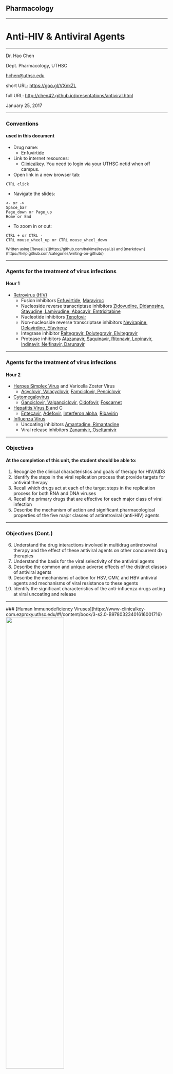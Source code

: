 ## Pharmacology 
----
# Anti-HIV & Antiviral Agents
----

Dr. Hao Chen 

Dept. Pharmacology, UTHSC

hchen@uthsc.edu

short URL: https://goo.gl/VXnkZL

full URL: http://chen42.github.io/presentations/antiviral.html

January 25, 2017

---

### Conventions 
#### used in this document 


* Drug name: 
	* <span id="drug">Enfuvirtide</span>
* Link to internet resources: 
	* [Clinicalkey](https://www-clinicalkey-com.ezproxy.uthsc.edu/#!/). You need to login via your UTHSC netid when off campus. 
* Open link in a new browser tab:
```
CTRL click
```
* Navigate the slides:
```
<- or -> 
Space_bar 
Page_down or Page_up 
Home or End
```
* To zoom in or out:
``` 
CTRL + or CTRL -
CTRL mouse_wheel_up or CTRL mouse_wheel_down 
```

<small>
Written using [Reveal.js](https://github.com/hakimel/reveal.js) and [markdown](https://help.github.com/categories/writing-on-github/)
</small>


---
### Agents for the treatment of virus infections 
#### Hour 1 
* <a href="#/hiv">Retrovirus (HIV)</a>
	* Fusion inhibitors <span id="drug">[Enfuvirtide](#/Enfuvirtide), [Maraviroc](#/Maraviroc)</span>
	* Nucleoside reverse transcriptase inhibitors <span id="drug">[Zidovudine, Didanosine, Stavudine, Lamivudine, Abacavir, Emtricitabine](#/nrti)</span>
	* Nucleotide inhibitors <span id="drug">[Tenofovir](#/Tenofovir)</span>
	* Non-nucleoside reverse transcriptase inhibitors <span id="drug">[Nevirapine, Delavirdine, Efavirenz](#/nnrti)</span>
	* Integrase inhibitor <span id="drug">[Raltegravir, Dolutegravir, Elvitegravir](#/Integrase) </span>
	* Protease inhibitors <span id="drug">[Atazanavir, Saquinavir, Ritonavir, Lopinavir, Indinavir, Nelfinavir, Darunavir](#/pi) </span> 


---
### Agents for the treatment of virus infections 
#### Hour 2 
* <a href="#/hsv">Herpes Simplex Virus</a> and Varicella Zoster Virus
	* <span id="drug">[Acyclovir, Valacyclovir](#/Acyclovir), [Famciclovir, Penciclovir](#/Penciclovir)</span>
* <a href="#/cmv">Cytomegalovirus</a>
	* <span id="drug">[Ganciclovir, Valganciclovir](#/Ganciclovir), [Cidofovir](#/Cidofovir), [Foscarnet](#/Foscarnet)</span>
* <a href="#/hbv">Hepatitis Virus B </a>and C
	* <span id="drug"> [Entecavir](#/Entecavir), [Adefovir](#/Adefovir), [Interferon alpha](#/Interferon), [Ribavirin](#/Ribavirin)</span>
* <a href="#/flu">Influenza Virus </a>
	* Uncoating inhibitors <span id="drug"> [Amantadine, Rimantadine](#/fluuncoating)</span>
	* Viral release inhibitors <span id="drug"> [Zanamivir, Oseltamivir](#/flurelease)</span>


---
### Objectives

#### At the completion of this unit, the student should be able to:
1. Recognize the clinical characteristics and goals of therapy for HIV/AIDS
2. Identify the steps in the viral replication process that provide targets for antiviral therapy
3. Recall which drugs act at each of the target steps in the replication process for both RNA and DNA viruses
4. Recall the primary drugs that are effective for each major class of viral infection
5. Describe the mechanism of action and significant pharmacological properties of the five major classes of antiretroviral (anti-HIV) agents


---
### Objectives (Cont.)

6. Understand the drug interactions involved in multidrug antiretroviral therapy and the effect of these antiviral agents on other concurrent drug therapies
7. Understand the basis for the viral selectivity of the antiviral agents
8. Describe the common and unique adverse effects of the distinct classes of antiviral agents
9. Describe the mechanisms of action for HSV, CMV, and HBV antiviral agents and mechanisms of viral resistance to these agents 
10. Identify the significant characteristics of the anti-influenza drugs acting at viral uncoating and release


---
<section id="hiv">
### [Human Immunodeficiency Viruses](https://www-clinicalkey-com.ezproxy.uthsc.edu/#!/content/book/3-s2.0-B9780323401616001716)
<img src="./images/antiviral/shutterstock_hiv.png" width=60%>

<div id="greyText">
single, positive strand RNA 
<br>
HIV-1 widely distributed, more pathogenic | HIV-2 restricted to Central and West africa
</div>
---

### [AIDS background](https://www-clinicalkey-com.ezproxy.uthsc.edu/#!/content/book/3-s2.0-B978044306752550003X)
<div id="left50">
1. **Primary infection.** About 90% of patients develop a flu-like illness, which coincides with [seroconversion](https://aidsinfo.nih.gov/education-materials/glossary/648/seroconversion), between 2 and 4 weeks post exposure. Symptoms include, fever, night sweats, sore throat, [lymphadenopathy](https://www-clinicalkey-com.ezproxy.uthsc.edu/#!/content/book/3-s2.0-B978070205035000014X?scrollTo=%23hl0001730), diarrhea. The illness is self-limiting.
<br>
2. **Asymptomatic phase.** Of variable duration, from 2 to 10 years. Patients are clinically well, but infectious.
<br>
3. **Acquired Immunodeficiency Syndrome (AIDS).** Features:
<ul><li>
	* Constitutional disease: 
	<ul><li>
	
		* fever, diarrhea, weight loss, skin rashes.
		</ul><li>
	* Immunodeficiency: 
	<ul><li>
		* increased susceptibility to [opportunistic infections](https://www-clinicalkey-com.ezproxy.uthsc.edu/#!/content/book/3-s2.0-B978141603618010044X?scrollTo=%23hl0002499)	
		</ul><li>
	* Neurological disease:
	<ul><li>
		* [dementia](https://www.ncbi.nlm.nih.gov/pubmed/24938216), [myelopathy](https://www-clinicalkey-com.ezproxy.uthsc.edu/#!/content/book/3-s2.0-B9780323287821004329?scrollTo=%23hl0000547), [peripheral neuropathy](https://www-clinicalkey-com.ezproxy.uthsc.edu/#!/content/book/3-s2.0-B9780323032759100121?scrollTo=%23hl0000789)	
		</ul><li>
	* Rare malignancies:
	<ul><li>
		* [Kaposi sarcoma](https://www.clinicalkey.com/#!/content/book/3-s2.0-B9780323401616001431?scrollTo=%23hl0000286), 
		[oral hairy leukoplakia](https://www.clinicalkey.com/#!/content/book/3-s2.0-B9781455750177003779?scrollTo=%23hl0000151), 
		or [lymphoma](https://www.clinicalkey.com/#!/content/book/3-s2.0-B9781455746965000117?scrollTo=%23hl0001298)	
		</ul></ul>
</div>

<div id="right50">
<img src="./images/antiviral/hiv_untreated.png" width=90%>
</div>

---
### Current [guideline](https://aidsinfo.nih.gov/guidelines/html/1/adult-and-adolescent-treatment-guidelines/0/)

for

#### The Initiation of Antiretroviral Therapy 

Last updated January 28, 2016

* Antiretroviral therapy (ART) is recommended for all HIV-infected individuals, regardless of CD4 T lymphocyte cell count, to reduce the morbidity and mortality associated with HIV infection (AI) and to
 prevent HIV transmission (AI).
* On a case-by-case basis, ART may be deferred because of clinical and/or psychosocial factors, but therapy should be initiated as soon as possible.

<small>Rating of Recommendations: A = Strong; B = Moderate; C = Optional </small>
<small>Rating of Evidence: I = Data from randomized controlled trials;</small>


[HAART - cART - ART](https://www.verywell.com/cart-hiv-combination-antiretroviral-therapy-48921)

---
### HIV Life Cycle 

<iframe width="600" height="400" src="https://www.youtube.com/embed/eS1GODinO8w" frameborder="0" allowfullscreen></iframe>


---
### [HIV Lifecycle](https://en.wikipedia.org/wiki/Discovery_and_development_of_HIV-protease_inhibitors#Life_cycle_of_HIV)
![](./images/antiviral/hiv_replication_narrow.png)
1. *Initiation*: attachment, penetration, uncoating
2. *Replication*: genome synthesis, RNA production, protein synthesis
3. *Release*: assembly, maturation, exit from cell
---

<section id="Enfuvirtide">
### Fusion inhibitors
[Enfuvirtide (Fuzeon, T20)](https://www-clinicalkey-com.ezproxy.uthsc.edu/#!/content/drug_monograph/6-s2.0-2752)

<div id="left50"> 
**[Structure](https://www.drugbank.ca/drugs/DB00109)**
<Br>
	Enfuvir<font color="darkred">tide</font> is a 36 amino acid synthetic pep<font color="darkred">tide</font>. 
<p>

**Mechanism of action** <br>
	Binds to [gp41](https://en.wikipedia.org/wiki/Gp41#Function) of the viral envelope; prevents conformational change and impedes the fusion of the viral and host cell membranes. 
</div>

<div id="right50">

![](./images/antiviral/coreceptor.jpg)

</div>	

<div id="full"> 

** Recommendations for use** <br>

Not part of 1st line ART (due to the self-injection method, injection site reaction, and high cost). Reserved as salvage therapy for treatment resistant patients. Prophylasis after occupational HIV exposure. 

</div>

---
### Enfuvirtide 
* [ADME](https://en.wikipedia.org/wiki/ADME)
	* Administered subcutaneously (synthetic peptide)
	* Bound to plasma protein
	* Metabolized by proteolytic hydrolysis
	* T&frac12; = 4 h 
* <a href="#/adverse">Adverse effect</a>
	* Injection-site pain or infection 
	* Pancreatitis
	* Hypersensitivity reaction (rash, fever, peripheral edema, acute respiratory distress, etc.) 
	* Initial report of increased bacterial pneumonia (but no longer significant after adjusting for monitoring duration)
* Resistance 
	* gp41 mutations may develop when drug is given at suboptimal doses as monotherapy; No cross-resistance with other HIV Agents
	* Ineffective for HIV-2


---

<section id="Maraviroc">
### Fusion inhibitors

[Maraviroc (<font color="orange">Sel</font>z<font color="darkred">entry</font>) ](https://www-clinicalkey-com.ezproxy.uthsc.edu/#!/content/drug_monograph/6-s2.0-3567)


<div id="right50">

![](./images/antiviral/coreceptor.jpg)

</div>	

<div id="left50">
**Mechanism of action** <br>

[Chemokine](https://www.ncbi.nlm.nih.gov/pubmed/7548618) receptor 5 antagonist<br>
Binds to CCR5 co-receptor<br>
Prevents virus from entering the host cell <br>
<p> 
**ADME** <br>
	Oral<br>
	Substrate for both [CYP3A4](https://en.wikipedia.org/wiki/CYP3A4#Function) and [P-glycoprotein](https://en.wikipedia.org/wiki/P-glycoprotein) <br>
	T&frac12;=14~18 h<br>
	Both urine and feces
</div>

---

### Maraviroc (Selzentry)
 
* Indication
	* Treatment of CCR5-tropic HIV-1 (not CXCR4)
	* Coreceptor (i.e. CCR5 vs CXCR4) tropism assay must be performed 
	* In combination for patients failing other antiretroviral drugs
* Adverse effects
	* Rash
	* Elevated hepatic enzyme, hepatitis 
	* Systemic allergic reaction, cough, fever 
	* Myocardial infarction or ischemia (1.3%) 
* Drug interactions
	* CYP3A inhibitors or inducers
		* Reduce dosage when <span id="drug"> ritonavir </span> or <span id="drug"> cobicistat </span> is coadministered 
		* Increase dosage with <span id="drug"> efavirenz </span> 

---
<section id="nrti">
### [Nucleoside Reverse Transcriptase Inhibitors (NRTIs)](https://www-clinicalkey-com.ezproxy.uthsc.edu/#!/content/book/3-s2.0-B9781455702824000435?scrollTo=%23hl0000874)

* NRTIs
	* <span id="drug">Zidovudine</span> (Retrovir, azidothymidine [ZVD], Apo-Zidovudine, Novo-AZT)
	* <span id="drug">Stavudine</span> (Zerit, D4T)
	* <span id="drug">Didanosine</span> (Videx, dideoxyinosine, ddI)
	* <span id="drug">Abacavir</span> (Ziagen, ABC)
	* <span id="drug">Lamivudine</span> (Epivir, 3TC)
	* <span id="drug">Emtricitabine</span> (Emtriva, FTC)

---
### mechanism of action - NRTIs 
<iframe width="560" height="315" src="https://www.youtube.com/embed/cC9kyoAo1ac?start=30&list=PLMO1589WRspykVPiy6SgKi3OPKbe9b0El" frameborder="0" allowfullscreen></iframe>

---
### Mechanisms of Action - NRTIs 
* Analogs of naturally occurring nucleosides
* Converted to their active triphosphate metabolites (i.e. a nucleotide) by host cell kinases
* Competitive inhibitor of viral reverse transcriptase
* Cause DNA chain termination 
* Also inhibit host cell DNA polymerase


---
### NRTIs

* [Zidovudine](https://www-clinicalkey-com.ezproxy.uthsc.edu/#!/content/drug_monograph/6-s2.0-653) (ZDV, AZT), [Stavudine](https://www-clinicalkey-com.ezproxy.uthsc.edu/#!/content/drug_monograph/6-s2.0-573) (d4t) 
	* Analogs of pyrimidine nucleoside (T) 
	* Phosphorylated to active triphosphate forms
	* Competes with deoxythymidine triphosphate for incorporation into DNA
* [Didanosine](https://www-clinicalkey-com.ezproxy.uthsc.edu/#!/content/drug_monograph/6-s2.0-186) (ddI)
	* Analog of purine nucleosides (A, G)
	* Active 2',3'-dideoxyadenosine 5'-triphosphate (ddATP) competes with cellular deoxyadenosine triphosphate for incorporation into viral DNA
* [Lamivudine ](https://www-clinicalkey-com.ezproxy.uthsc.edu/#!/content/drug_monograph/6-s2.0-339) (3TC), [Emtricitabine](https://www-clinicalkey-com.ezproxy.uthsc.edu/#!/content/drug_monograph/6-s2.0-2465)  (FTC)
	* Analogs of pyrimidine nucleoside (C)
* [Abacavir](https://www-clinicalkey-com.ezproxy.uthsc.edu/#!/content/drug_monograph/6-s2.0-2332) (ABC)
	* Analog of purine nucleosides (G) 


---
### Nucleoside Reverse Transcriptase Inhibitors (NRTIs)
* Indications
	* First line treatment of HIV infection as components of ART 
	* Prevent acute infection of susceptible cells
	* Little effect on cells already infected by HIV
	* <span id="drug"> Zidovudine </span> 
		* Only NRTI shown to reduce perinatal HIV transmission
* Resistance
	* Drugs select for different mutations of the reverse transcriptase gene at the level of specific codons 


---
### Pharmacological Properties of NRTIs
* Good oral absorption
* Crosses blood-brain barrier
* Metabolism plays limited role in clearance 
* Excreted unchanged in urine, except:
	* <span id="drug"> Zidovudine </span> is metabolized to glucoronide
	* <span id="drug"> Abacavir </span> metabolized by alcohol dehydrogenase
* <span id="drug"> Didanosine </span> is acid labile
	* Take 1/2 h before or 2 h after meals
	* Choose extended release formulation 
	* Others taken without regard to meals
	

---
<section id="nrtipk">
### Pharmacokinetics of NRTIs

| Parameter | Zidovudine | Lamivudine | Stavudine | Didanosine | Abacavir | Emtricitabine|
|---|---|---|---|---|---|---|
|Oral bioavailability, %| 60 | 80 | 80-90| 40 | > 70 | 75-93 | 
|Effect of meals on AUC| &darr; 24 (high fat) | &mdash; | &mdash; | &darr; 50% (acidity) | &mdash; | &mdash; | 
|Plasma t&frac12; emlim, h| 0.8-1.9 | 5-7 | 1.4 | 1.0 | 0.8-1.5| 10 | 
|Intracellular T&frac12;elim, triphosphate, h| 3-4 | 12 | 3.5 | 8-24 | 3 | 39| 
|Plasma protein binding, %| 20-38 | < 35 | < 5 | < 5 | 50 |  < 4|
|Metabolism, %| 60-80 <br> glucuronidation | 20-30 | 80 | 50 <br>(purine metabolism) | > 80 |  9  oxidation <br> 4 glucuronidation|
|Renal excretion, %, parent drug| 15 | 70 | 40 | 20-50 | < 5 |  86|
||

AUC, area under plasma conc.-time curve; T&frac12;elim, half-life of elimination; &darr;, decrease; &mdash;, no effect 

---

### <a href="#/adverse">Adverse Effects</a> of NRTIs
* Common toxicities
	* Rash; Gastrointestinal distress
	* [Lactic acidosis](https://aidsinfo.nih.gov/education-materials/fact-sheets/22/68/hiv-and-lactic-acidosis), [hepatic steatosis](http://medical-dictionary.thefreedictionary.com/Hepatic+steatosis) 
		* higher incidence with <span id="drug"> stavudine 
	* [Lipodystrophy](https://www.ncbi.nlm.nih.gov/PubMed/10509567): fat loss and/or buildup or both. 
		* Including central obesity, dorsocervical fat enlargement [(buffalo hump)](https://www.clinicalkey.com/#!/content/medline/2-s2.0-9525364), peripheral wasting, accumulation of facial fat, [lipomas](http://www.mayoclinic.org/diseases-conditions/lipoma/basics/definition/con-20024646), breast enlargement, [gynecomastia](http://www.mayoclinic.org/diseases-conditions/gynecomastia/home/ovc-20257576)
		* Most common with <span id="drug"> stavudine </span> and <span id="drug"> zidovudine </span> 

---

### <a href="#/adverse/">Adverse Effects </a>of NRTIs
 
* Unique toxicities
	* <span id="drug">Zidovudine</span>: bone marrow suppression; anemia, neutropenia; myopathy (mt DNA); 
	* <span id="drug">Didanosine</span>: pancreatitis, exacerbates peripheral neuropathy 
	* <span id="drug">Stavudine </span>: pancreatitis, exacerbates peripheral neuropathy
		* avoid co-administration with didanosine or zidovudine 
	* <span id="drug">Abacavir</span>: hypersensitivity reaction due to genetic predisposition (multi-organ autoimmune response, potentially life threatening) 
		* HLA-B\*5701 screening before starting therapy
	* <span id="drug"> Emtricitabine </span>: psychiatir reactions, depression, dizziness, insomnia



---

### Drug Interactions of NRTIs
 
* <span id="drug"> Zidovudine </span> 
	* Avoid co-administration bone marrow suppressive drugs
		* <span id="drug">Ganciclovir, interferon alpha, dapsone, flucytosine, vincristine, vinblastine</span>
	* Antagonism with <span id="drug">Stavudine</span> [PubMed](https://www.ncbi.nlm.nih.gov/pubmed/10882616)
* <span id="drug"> Didanosine </span>
	* Some drugs can augment the neuropathy and pancreatitis 
		* <span id="drug">Ethambutol, isoniazid, vincristine, cis-platin </span>
		* <span id="drug">Stavudine </span>
	* Avoid use of <span id="drug"> didanosine </span> with <span id="drug"> stavudine / tenofovir </span> due to an increased toxicity risk and higher rates of early [virologic failure](https://aidsinfo.nih.gov/education-materials/glossary/879/virologic-failure) | [details](https://aidsinfo.nih.gov/guidelines/html/1/adult-and-adolescent-arv-guidelines/15/virologic-failure)
	* <span id="drug">Ganciclovir </span> increases plasma concentration; monitor for toxicity 
	* <span id="drug">Methadone </span> decreases plasma levels by ~60%; dosage adjustment needed


---

### Drug Interactions of NRTIs

* <span id="drug"> Stavudine </span> 
	* Augment the neuropathy and pancreatitis with <span id="drug"> didanosine, Bortezomib </span>(myeloma), <span id="drug"> Zalcitabine </span> 
	* <span id="drug"> Zidovudine </span> inhibits the phosphorylation of <span id="drug"> stavudine </span> . For women receiving a stavudine-containing regimen, discontinue stavudine during labor while intravenous zidovudine is being administered.
* <span id="drug"> Abacavir </span> 
	* Ethanol significantly increases plasma levels (alcohol dehydrogenase)

---

### NRTIs in brief

* Indications 
	* First line treatment of HIV as part of ART
* Mechanism of action 
	* Inhibit viral reverse transcriptase
* Resistance 
	* Mutations in reverse transcriptase gene
* ADME 
	* Well absorbed by the GI tract; good oral bioavailability
	* Excreted unchanged by the kidney; except
		* <span id="drug"> zidovudine </span> (metabolized into glucoronide)
		* <span id="drug"> Abacavir </span> (metabolized by alcohol dehydrogenase)

---

### NRTIs in brief
* Adverse effects
	* All cause GI distress
	* Lactic acidosis with hepatic steatosis due to mitochondrial toxicity 
* Drug-Drug interactions
	* Can be severe due to synergistic effects on myelosuppression and peripheral neuropathy

---
<section id="Tenofovir">
### Nucleo<font color="darkorange">t</font>ide Reverse Transcriptase Inhibitor

[Teno<font color="darkorange">fovir</font> disoproxil (Viread)](https://www-clinicalkey-com.ezproxy.uthsc.edu/#!/content/drug_monograph/6-s2.0-2477)


* Properties
	* <span id="drug"> Tenofovir disoproxil </span> is a prodrug. It is hydrolyzed to release tenofovir
	* Tenofovir is an analogue of adenosine- <font color="darkorange">5'-monophosphate </font>
	* Requires two intracellular phosphorylation steps for activation
	* Weak inhibitor of mammalian DNA and mt polymerase
	* Included in many first-line ART regimens
	* Also indicated for hepatitis B 
* Mechanism of action
	* Inhibits viral reverse transcriptase by chain termination
* Resistance
	* Does not select new mutations
	* Cross resistance with preexisting <span id="drug"> zidovudine </span> associated mutations
	* Not effected by <span id="drug"> lamivudine-abacavir </span> associated mutations

---
### Tenofovir

* Administration
	* Once daily dosing
	* Increased bioavailability taken with a high fat meal
* Metabolism
	* Substrate of P-glycoprotein 
	* Not substrate for P450
	* T&frac12; = 17 h 
* <a href="#/adverse">Adverse effect </a>
	* Most commonly in clinical trials: nausea, vomiting, diarrhea, [flatulence](https://www-clinicalkey-com.ezproxy.uthsc.edu/#!/content/book/3-s2.0-B9781455770052000676?scrollTo=%23hl0000349), abdominal pain, dyspepsia, and anorexia with weight loss
	* Increases <span id="drug"> didanosine </span> concentration: pancreatitis and neuropathy
	* CNS: depression, anxiety, headache
	* Hepatotoxicity: elevated hepatic enzymes 
	* Exacerbates renal impairment 


---
### tenofovir disoproxil and emtricitabine
#### (Truvada)

* Better than Abacavir-Lamivudine for initial therapy 
	* Extending time to virologic failure and first adverse event 
	* [NEJM Dec 3 2009](https://www.ncbi.nlm.nih.gov/pubmed/?term=19952143)
* Effective as antiretroviral chemoprophylaxis before exposure
	* [NEJM Dec 30 2010](https://www.ncbi.nlm.nih.gov/pubmed/21091279)
* <a href="#/recommend">Recommended for treatment naive patients</a>
---
<section id="nnrti">
### Non Nucleoside Reverse Transcriptase Inhibitors (NNRTIs)

[Delavirdine (Rescriptor)](https://www.clinicalkey.com/#!/content/drug_monograph/6-s2.0-700)
 || [Nevirapine (Viramune)](https://www.clinicalkey.com/#!/content/drug_monograph/6-s2.0-432)
|| [Efavirenz (Sustiva)](https://www.clinicalkey.com/#!/content/drug_monograph/6-s2.0-2244)

* Indications
	* HIV-1 infections
		* Do not have significant activity against HIV-2
* Mechanism of action
	* Bind directly to a hydrophobic pocket of the reverse transcriptase 
	* Induce conformational change in active site and block enzyme activity
	* Do not require intracellular phosphorylation for activity
* Resistance
	* Resistant HIV emerges rapidly when used as monotherapy.
	* Each drug selects for different mutations of the RT gene at the level of specific codons. 

---

### NNRTIs

<iframe width="560" height="315" src="https://www.youtube.com/embed/RUUyd5bE9vQ?start=93&stop=150" frameborder="0" allowfullscreen></iframe>

---

### NNRTIs

* ADME
	* Excellent oral absorption.
	* Highly bound to plasma proteins.
	* Metabolized by the cytochrome P-450 system
		* Drug interactions are significant
	* Excreted through the urines as glucuronide conjugates. 
	* <span id="drug"> Delavirdine </span>: CYP3A4 inhibitor
		* Increases PIs, rifabutin, clarithromycin, methadone and ethinyl estradiol plasma levels
	* <span id="drug"> Efavirenz </span> and <span id="drug"> Nevirapine </span>: CYP3A4 inducer
		* Reduces PIs, rifabutin, clarithromycin, methadone and ethinyl estradiol plasma levels

---

### NNRTIs Pharmacokinetics

|Parameter| DELAVIRDINE | NEVIRAPINE\* | EFAVIRENZ\*| 
|---|---|---|---|
|Oral bioavailability, % | 85 | 90 | 50 | 
|Plasma T&frac12; elim h | 2-11 | 25-30 | 40-50|
|Plasma protein binding, % | 98 | 60 | 99| 
|Metabolism | Hepatic | Hepatic | Hepatic | 
|Renal excretion, parent drug, % | < 3 | < 3 | < 3|
|Autoinduction of metabolism | No | Yes | Yes |
|CYP3A modulation | Inhibitor | Inducer | Inducer 
||
\* values after multible doses. T&frac12; elim, half-life of elimination 


---
### <a href="#/adverse">Adverse effects</a> of NNRTIs

* Common toxicities
	* Maculopapular rashes in the trunk and extremities
* Unique toxicities 
	* <span id="drug"> Nevirapine </span> 
		* Fever, fatigue, headache, drowsiness, nausea
		* Hepatotoxicity 	
			* elevated liver enzymes 
			* fulminant cholestatic hepatitis, hepatic necrosis, and hepatic failure
	* <span id="drug"> Efavirenz </span> 
		* Penetrate the blood brain barrier 
		* Neuropsychiatric (headache, dizziness, abnormal dreams, psychosis, suicidal ideation)
		* Teratogenic in nonhuman primates ([Pregnancy Category D](https://en.wikipedia.org/wiki/Pregnancy_category))
		* Hepatotoxicity 
 
---
### NNRTIs in brief

* Indications
	* Treatment of HIV infection as part of combination therapy
	* Not effective against HIV-2
* Mechanism of action 
	* Inhibit viral reverse transcriptase
* Resistance
	* Mutations in viral reverse transcriptase
* ADME
	* Well absorbed by the GI tract
	* Good oral bioavailability
	* Metabolized in the liver 	
	* Excreted in the urine as glucoronidated metabolites
* Adverse effects
	* All NNRTIs cause rash

---
<section id="Integrase">
### Integrase Inhibitor

[Raltegravir (Isentress)](https://www-clinicalkey-com.ezproxy.uthsc.edu/#!/content/drug_monograph/6-s2.0-3572)  || [Dolutegravir (Tivicay)](https://www-clinicalkey-com.ezproxy.uthsc.edu/#!/content/drug_monograph/6-s2.0-3823) || [Elvitegravir (Vitekta)](https://www-clinicalkey-com.ezproxy.uthsc.edu/#!/content/drug_monograph/6-s2.0-3928)

<div id="right20">
![](./images/antiviral/hiv_integration.png)
</div>
<div id="left80">
**Mechanism of action**<br>
	Inhibits HIV-1 integrase enzyme <br>
	Prevents insertion of viral DNA into host genome <p>
**ADME**<br>
	Oral <br>
	Glucuronidation and by CYP3A<br>
	Feces and urine <p>
**Resistance**<br>
	<span id="drug"> Dolutegravir </span> has less resistance overlap with <span id="drug"> Raltegravir </span> than does <span id="drug"> elvitegravir </span> . 
</div>
---
### Integrase Inhibitor 

* Indication
	* <span id="drug"> Dolutegravir </span> or <span id="drug"> Elvitegravir </span> is <a href="#/recommend">recommended</a> for naive patients as part of combination ART 
* Adverse effects
	* Diarrhea, nausea, headache, and fever
	* Hypersensitivity to <span id="drug"> Dolutegravir </span> include serious rash, blisters/peeling of skin, hepatitis, facial edema, angioedema, difficulty breathing, or eosinophilia.
* Drug interactions
	* Not inducer, inhibitor or substrate of CYP3A4
	* Metabolized by UDP glucuronosyltransferase (UGT)
	* <span id="drug"> Rifampin </span> (antibiotic) induces UGT, thus requires higher <span id="drug"> Raltegravir / Dolutegravir </span> dose


---

<section id="pi">
### Protease Inhibitors, PIs
<div id="left50">
[Ataza<u>navir</u> (Reyataz)](https://www.clinicalkey.com/#!/content/drug_monograph/6-s2.0-2795)
<br>
[Indi<u>navir</u> (Crixivan)](https://www-clinicalkey-com.ezproxy.uthsc.edu/#!/content/book/3-s2.0-B9780323401616001303?scrollTo=%23hl0001350)
<br>
[Nelfi<u>navir</u> (Viracept)](https://www.clinicalkey.com/#!/content/drug_monograph/6-s2.0-764)
<br>
[Saqui<u>navir</u> (Fortovase)](https://www.clinicalkey.com/#!/content/drug_monograph/6-s2.0-556)
<br>
[Fosampre<u>navir</u> (Lexiva)](https://www-clinicalkey-com.ezproxy.uthsc.edu/#!/content/book/3-s2.0-B9780323401616001303?scrollTo=%23hl0001368)
<br>
[Rito<u>navir</u> (Norvir)](https://www.clinicalkey.com/#!/content/drug_monograph/6-s2.0-551)
<br>
[Daru<u>navir</u> (Prezista)](https://www-clinicalkey-com.ezproxy.uthsc.edu/#!/content/drug_monograph/6-s2.0-3515)

<br>
PIs can be peptidomimetic (structural similarities to the cleavage site of HIV polyproteins) or not (<span id="drug"> nelfinavir </span> ).
</div>

<div id="right50">
<iframe width="560" height="315" src="https://www.youtube.com/embed/MK2r8J7SCSg?start=20&amp;stop=60" frameborder="0" allowfullscreen></iframe>
</div>


---
### Protease Inhibitors
* Indications
	* Treatment of HIV as part of combination therapy
	* Most effective ART available
	* Effective in both acutely and chronic HIV-1 infected cells
	* Effective in monocytes and macrophages 
		* Not affected by RT inhibitors
	* Early stages of HIV-1 replication cycle not affected
* Mechanism of Action
	* Selective, competitive inhibitors of HIV proteases
	* Bind reversibly to protease active site
	* Prevent cleavage of polyprotein and block viral maturation
* Resistance
	* Each drug selects for different mutations in protease gene at level of specific codons
 
---
### Protease inhibitors

* ADME
	* Oral absorption varies
	* Bind extensively to plasma proteins
	* Metabolized by cytochrome P-450 system
		* Concurrent use of potent P-450 inducer (e.g. <span id="drug"> rifampin </span> ) leads to decreased PI concentration
	* Renal excretion is minimal
		* No adjustments needed for renal dysfunctions
	* Potent inhibitors of CYP3A4
		* <span id="drug"> Ritonavir </span> used to increase (i.e. "boost") plasma concentration of other PIs except <span id="drug"> nelfinavir </span> 
		* Toxic adverse effects related to drug accumulation due to PI-mediated inhibition of hepatic P450 system
		 

---
### protease inhibitors 
#### Pharmacokinetics
|Parameter| Amprenavir | Indinavir | Nelfinavir | Ritonavir | Saquinavir | Lopinavir| Darunavir| 
|---|---|---|---|---|---|---|
|Oral bioavailability, % | 35-90 | 60-65 | 20-80|65-70|12|?| 80&dagger;| 
|Effect of meal on AUC|&darr; 21%<br> high fat | &darr; 77% <br>high fat| &uarr; 200-300% | &uarr; 15% <br>capsule | &uarr; 600% | &uarr; 130% high fat| &uarr; 40%|
|Plasma T&frac12;elim, h| 7-11 |1.5-2| 3.5-5|3-5|7-12|6-8| 7-15| 
|Plasma protein binding, %| 90|60|98|98-99| 98|98-99| 95|
|Metabolism|CYP3A4|CYP3A4| CYP3A4 <br> CYP2C19| CYP3A4| CYP3A4| CYP3A4| CYP3A4|
|Autoinduction of metabolism|No |No|Yes|Yes|No|Yes| No| 
|Renal Excreted, % parent drug| < 3 | 11 | 1-2|3.5 |< 3|< 3| 14 |
|Inhibition of CYP3A4|++|++|++|++++|+|+++| ++ |
||

Abbreviation: AUC, area under plasma concentration-time curve; T&frac12;elim, half-life of elimination; &uarr;, increase; &darr; decrease;
<span id="drug"> Saquinavir </span> data refer to soft-gel capsule formulation. 
<span id="drug"> Lopinavir</span> refers to coformulation with <span id="drug"> ritonavir </span> 
<br> &dagger; Coadministered with <span id="drug"> ritonavir </span> 

---

### Protease inhibitors
#### Drug interactions 

* <span id="drug"> Carbamazepine</span> 
	* (treat epilepsy) lower <span id="drug"> indinavir </span> AUC and potentially other PIs
* <span id="drug"> Ketoconazole </span> 
	* (antifugal) upregulates PIs AUC
* <span id="drug"> Sildenafil </span> 
	* (vasodilator) AUC augmented by PIs
* <span id="drug"> Methadone </span>
	* (addiction treatment) AUC reduced by <span id="drug"> ritonavir / lopinavir </span> 
* Oral contraceptive AUC reduced by PIs
	* <span id="drug"> Indinavir </span> is exception


---

### Protease inhibitors
#### Common Adverse Effects
* Hyperlipidemia 
	* May be more dramatic with <span id="drug"> ritonavir </span> due to interference in lipid metabolism. 
* Insulin resistance and diabetes
* [Lipodystrophy](https://www.ncbi.nlm.nih.gov/PubMed/9652687)
	* Including central obesity, dorsocervical fat enlargement [(buffalo hump)](https://www.clinicalkey.com/#!/content/medline/2-s2.0-9525364), peripheral wasting, accumulation of facial fat, [lipomas](http://www.mayoclinic.org/diseases-conditions/lipoma/basics/definition/con-20024646), breast enlargement, [gynecomastia](http://www.mayoclinic.org/diseases-conditions/gynecomastia/home/ovc-20257576)
* Elevated liver function
* Possible increased bleeding risk in [hemophilics](https://www-clinicalkey-com.ezproxy.uthsc.edu/#!/content/medical_topic/21-s2.0-1014697)

---

### Protease inhibitors
#### Specific Adverse Effects 
* Ritonavir 
	* Hepatotoxicity at high doses
* Indinavir
	* [Nephrolithiasis/urolithiasis](https://www-clinicalkey-com.ezproxy.uthsc.edu/#!/content/book/3-s2.0-B9780323280488008241): patients should drink 2 liters/day
	* [Alopecia](https://www-clinicalkey-com.ezproxy.uthsc.edu/#!/content/medical_topic/21-s2.0-1014848) 
* Atazanavir
	* Hyperbilirubinemia due to inhibition of UDP glucoronosyl transferase 
		* An enzyme that catalyzes bilirubin conjugation 
		* Jaundice developed in 11% patients during clinical trials

---
<section id="Darunavir">
### Darunavir

* Achieves faster virologic response than control PIs. 
* <a href="#/recommend">Recommended</a> for treatment-naive patients
* Can be used to treat patients resist to other PIs. 
	* <span id="drug"> darunavir </span> displays a < 10-fold decreased susceptibility against 90% of HIV-1 isolates resistant to <span id="drug"> amprenavir, atazanavir, indinavir, lopinavir, nelfinavir, ritonavir, saquinavir, </span> and/or <span id="drug"> tipranavir </span> . 	
* Must be used in combination in an antiviral regimen.
	* requires an enhancer (i.e. low does <span id="drug"> ritonavir </span> ) 

---

### Protease Inhibitors 
#### in brief

* Indications
	* Treatment of HIV infection as part of combination therapy
* Mechanism of action 
	* Inhibition of HIV protease
* Resistance
	* Mutations of the protease gene 
		*	<span id="drug"> Indinavir, ritonavir </span> and <span id="drug"> lopinavir </span> acquire more mutations than other PIs
* ADME
	* Poor systemic bioavailability (need 'boost')
	* All PIs metabolized in liver by P450 enzymes
* Adverse effects
	* GI distress, diarrhea and vomiting
	* Increase bleeding hemophilia A or B
	* Hyperglycemia, insulin resistance and hyperlipidemia
	* Fat wasting, reaccumulation, and redistribution -- lipodystropy
* Drug interactions
	* Can be severe due to effects on P450 enzymes

---

### Antiretroviral Drug Selectivity

* NRTIs
	* Once phosphorylated by cellular kinases have greater affinity for viral reverse transcriptase than for cellular DNA polymerases.
* NNRTIs
	* Do not undergo phosphorylation
	* Have greater affinity for viral reverse transcriptase than for cellular DNA polymerases
* PIs
	* Greater affinity for HIV aspartyl protease than for human protease.

---
<section id="recommend">
### [Current Recommendations](https://aidsinfo.nih.gov/guidelines)
#### treatment-naive patients

* Integrase inhibitor-based regimens 	
	* <span id="drug"> Dolutegravir / abacavir / lamivudine </span> only for HLA-B\*5701 negative patients 
	* <span id="drug"> Dolutegravir </span> and 
		* <span id="drug"> tenofovir disoproxil fumarate /emtricitabine </span> 
		* <span id="drug"> tenofovir alafenamide / emtricitabine </span> 
	* <span id="drug"> Elvitegravir / [cobicistat](https://www-clinicalkey-com.ezproxy.uthsc.edu/#!/content/drug_monograph/6-s2.0-3929) / tenofovir alafenamide / emtricitabine </span> 
	* <span id="drug"> Elvitegravir / cobicistat / tenofovir disoproxil fumarate / emtricitabine </span> 
	* <span id="drug"> Raltegravir </span> and 
		* <span id="drug"> tenofovir disoproxil fumarate / emtricitabine </span> 
		* <span id="drug"> tenofovir alafenamide / emtricitabine </span> 
* Protease Inhibitor-Based Regimens
	* <span id="drug"> Darunavir / ritonavir </span> and
		* <span id="drug"> tenofovir disoproxil fumarate / emtricitabine </span> 
		* <span id="drug"> tenofovir alafenamide / emtricitabine </span> 

---

#### Agents to treat HSV, VZV and CMV

|Virus| Disease| 
|---|---|
|[Herpes simplex virus](https://www-clinicalkey-com.ezproxy.uthsc.edu/#!/content/book/3-s2.0-B9780323401616001388) | herpes genitalis | 
|| herpes labialis | 
|| herpetic keratoconjunctivitis |
|| herpetic encephalitis|
|[Varicella-zoster virus](https://www-clinicalkey-com.ezproxy.uthsc.edu/#!/content/book/3-s2.0-B9781455775668002532) | chickenpox (varicella)|
|| shingles (herpes zostr)|
|[Cytomegalovirus](https://www-clinicalkey-com.ezproxy.uthsc.edu/#!/content/book/3-s2.0-B9780323401616001406) | retinitis &dagger;| 
|| esophagitis &dagger;| 
||
&dagger; most often in immunocompromised (e.g. AIDS) patients.

---

<section id="hsv">

### Herpes Simplex virus

<img src="./images/antiviral/shutterstock_hsv.png" width=60%>

<div id="greyText">
Double stranded DNA virus
</div>

---

[Life cycle](https://www-clinicalkey-com.ezproxy.uthsc.edu/#!/content/book/3-s2.0-B9780323401616001388?scrollTo=%23s0010) of HSV

<img src="./images/antiviral/dna_virus.png" width=70%>


---
### Nucleoside Analogs

<div id="left50">

<ul>
<li><span id="drug">Acyclovir</span> (Zovirax)
<li><span id="drug">Valcyclovir</span> (Valtrex)
<li><span id="drug">Penciclovir</span> (Denavir)
<li><span id="drug">Famciclovir</span> (Famvir)
<li><span id="drug">Ganciclovir</span> (Cytovene)
<li><span id="drug">Valganciclovir</span> (Valcyte)
<li><span id="drug">Cidofovir</span> (Vistide)
<li><span id="drug">Foscarnet</span> (Foscavir)
</ul>
</div>

<div id="right50">
<ul>
<li> Mechanism of action 
<ul><li> Inactivation of viral DNA polymerase through direct binding and competition for dNTPs.
<li> Inducing viral DNA chain termination 
</ul>
</div>


---


#### Mechanisms of Acitvation of Nucleoside Analogs

<img src="./images/antiviral/nucleoside_activation.png" width=40%>

---

### Nucleoside analogues

* Resistance: 
	* Mutated viral DNA polymerase 
	* Absence of viral thymidine kinase (TK) 
	* Altered viral TK substrate specificity
* Drug selectivity:
	* The virus in infected cells activates the drug to an active form
		* Uninfected cell does not activate drug.
	* Preferential affinity of acyclovir triphosphate for viral DNA polymerase rather than cellular enzyme. 
	

---
<section id="Acyclovir">
### Acyclovir 
#### [Valacyclovir](https://www-clinicalkey-com.ezproxy.uthsc.edu/#!/content/drug_monograph/6-s2.0-636) (L-valyl ester prodrug of acyclovir)
	

* Mechanism of action 
	* <span id="drug"> acyclovir </span> is phosphorylated intracellularly by viral thymidine kinases (TK), then by cellular kinases to the triphosphate state, which terminates DNA replication when incorported into the viral DNA. 
	* Only effective against actively replicating virus. Does not eliminate the viral genome. 
* ADME
	* <span id="drug"> acyclovir </span> has low <a href="#/hsvpk">oral bioavailability</a> (10-20%). 
	* <span id="drug"> Valacyclovir </span> is hydrolyzed to acyclovir in intestine or liver. Increase bioavailability (3.3 - 5 X) 
	* T&frac12;= 2.5-3.3 h 
* Indication
	* HSV keratitis, herpes labialis, genital herpes, HSV encephalitis
	* VZV 
	* CMV-positive bone marrow transplant recipients
	* 'off-label' use for HIV [PubMed](https://www.ncbi.nlm.nih.gov/pubmed/23542637) 
* Adverse effects
	* Headache, nausea, diarrhea
	* Following high IV dose
		* Reversible renal dysfunction (crystalline nephropathy)
		* Neurologic toxicity (tremors, delirium, seizures)
---
<section id="Penciclovir">

### Penciclovir
#### [Famciclovir](https://www-clinicalkey-com.ezproxy.uthsc.edu/#!/content/drug_monograph/6-s2.0-240) (diacetyl ester prodrug)


* ADME
	* <span id="drug"> Penciclovir </span> is for topical application only.
	* <span id="drug"> Famciclovir </span> is oral, has longer intracellular <a href="#/hsvpk">half-life</a> than <span id="drug"> Acyclovir </span>, but with lower affinity for the viral enzyme 
* Mechanism of action 
	* Competitive inhibition of viral DNA polymerase
* Indications
	* Oral alternative to Acyclovir
	* Effective against HBV following liver transplant
* Adverse effects
	* Well tolerated
	* Headaches, nausea, diarrhea

---
<section id="cmv">
### Cytomegalovirus

<img src="./images/antiviral/cmv.jpg" width=60%>

<div id="greyText">
Double stranded DNA virus
</div>

---
<section id="Ganciclovir">
### Ganciclovir
#### [Valganciclovir](https://www-clinicalkey-com.ezproxy.uthsc.edu/#!/content/drug_monograph/6-s2.0-2584) (L-valyl ester prodrug)


* ADME
	* <span id="drug"> Valganciclovir </span> is hydrolyzed by esterases following oral administration to <span id="drug"> ganciclovir </span> 
* Indications
	* CMV retinitis in AIDS patients
		* Activity 100 x greater than <span id="drug"> Acyclovir </span> 
	* CMV prophylaxis - oral
* <a href="#/adverse">Adverse effects</a>
	* Bone marrow suppression, neutropenia, anemia, 
* Drug Interactions
	* Increase the concentration of <span id="drug"> didanosine </span> 

---

<section id="Cidofovir">
### [Cido<font color="darkorange">fovir</font>](https://www-clinicalkey-com.ezproxy.uthsc.edu/#!/content/drug_monograph/6-s2.0-125)

* Mechanism of action 
	* Cytidine nucleo<font color="darkorange">t</font>ide analog
	* Not phosphorylated by viral TK
	* Inhibits herpervirus DNA polymerase >> human DNA polymerase
* ADME	
	* <a href="#/hsvpk">Once weekly </a> dosing
* Indications
	* <span id="drug"> Ganciclovir, foscarnet, </span> and <span id="drug"> acyclovir </span> -resistant CMV strains	
	* <span id="drug"> cidofovir </span> i.v. delays progression of CMV retinitis in HIV+ patients
* <a href="#/adverse"> Adverse effects</a>
	* Nephrotoxicity, neutropeina, ocular hypotony, alopecia
	* Potential human carcinogen
	

---
<section id="Foscarnet">
### [Foscarnet (Foscavir)](https://www-clinicalkey-com.ezproxy.uthsc.edu/#!/content/drug_monograph/6-s2.0-267)
#### Non-nucleoside Anti-HSV Agent

* Mechanism of Action
	* Inorganic pyro<font color="darkorange">phos</font>phate analog
	* Inhibits HSV DNA polymerase and HIV-1 RT
	* Binds to pyrophosphate binding site of polymerase
	* Inhibits cleavage of pyrophosphate from deoxyribonucleotide triphosphate (dNTP)
	* Blocks viral DNA synthesis
* Indications
	* Nucleoside-resistant HSV, VZV, and CMV infections
	* Effective in CMV retinitis, and acyclovir and ganciclovir-resistant strains of HSV and VZV
	* Has been used as [salvage therapy](https://www.ncbi.nlm.nih.gov/PubMed/16964823) for multi-drug resistant HIV
* <a href="#/adverse">Adverse effects</a>
	* Renal failure or dysfunction 
	* Bone marrow suppression
	* Nausea, vomiting, and fatigue

---

<section id="hsvpk">
### Phamacokinetics of antiherpesvirus Agents

|Parameter|Acyclovir |Famciclovir| Ganciclovir| Cidofovir | Foscarnet|
|---|---|---|---|---|---|
|Oral bioavailability| 10-20% | 65-77% | < 10% | 2-22% | 9-17%| 
|Effect of meal on AUC| &mdash; | &mdash; | &uarr; 22% High fat | &mdash; | Uncertain |
|Plasam T&frac12;elim h| 2.5-3 | 2 | 2-4 | 2-3 | 4-8 (initial)|
|Intracellular T&frac12; of triphosphate h| 1 | 7-20 | > 24 | 17-56 | Not applicable | 
|CSF/plasma ratio| 0.5 | Uncertain | 0.2-0.7 | Uncertain | 0.7| 
|Protein binding| 9-34% | < 20% | 1-2%| < 6%| 15%|
|Metabolism | 15% | 5% | Negligible | Negligible |Negligible|
|Renal excretion (parent drug) | 60-90% | 70% | > 90% | > 90% | > 80%| 
|Dose adjustment | CrCl < 50 (IV) <br> CrCl < 25 (PO)| CrCl < 60| CrCl < 80| Scr > 1.5mg/dl <br> CrCl < 55| CrCl < 58-67|
||
AUC, area under curve; T&frac12;, half-life of elimination: CrCL, creatinine clearance (ml/min), Scr, serum creatinine; CSF, cerebrospinal fluid

---

### Inhibitors of Viral DNA Replication 
#### in Brief
* Indications
	* HSV, CMV, and VZV infections 
* Mechanism of action
	* Inhibit viral DNA polymerases
* Resistance
	* Mutations of the viral polymerase gene
	* Deficiency of viral tyrosine kinase 
* ADME
	* Bioavailability varies. 
	* Renal excretion of unmetabolized parent drug through glomerular filtration -- Adjust dose
* Adverse effects
	* Generally well tolerated
	* Ganciclovir -- myelosuppressant and has teratogenic potential
	* Cidofovir and Foscarnet -- nephrotoxic

---
<section id="hbv">
### Hepatitis B Virus

<img src="./images/antiviral/shutterstock_hbv.png" width=50%>

<div id="greyText">
Partially double-stranded DNA virus
</div>

---

[HBV life cycle](https://www-clinicalkey-com.ezproxy.uthsc.edu/#!/content/book/3-s2.0-B9780323401616001480?scrollTo=%23hl0000906)

<iframe width="560" height="315" src="https://www.youtube.com/embed/sVpiXaEMs7I?start=178" frameborder="0" allowfullscreen></iframe>

---

### Anti-Hepatitis Agents

* <span id="drug">Entecavir</span> (Baraclude)
* <span id="drug">Adefovir</span> (Hepsera)
* <span id="drug">Tenofovir</span> (Viread)
* <span id="drug">Ribavirin</span> (Virazole)
* <span id="drug">Interferon alfa-2a</span> (Roferon) and -2b (Intron A)
* <span id="drug">Peginterferon alfa-2a</span> (Pegasys) and alfa-2b (PegIntron)

---
<section id="Entecavir">
### [Entecavir](https://www-clinicalkey-com.ezproxy.uthsc.edu/#!/content/drug_monograph/6-s2.0-3427) (Baraclude)

* Mechanism of action 
	* Nucleoside analog of guanosine
	* Inhibits all 3 activities of HBV polymerase
		* Base priming ([GAA](https://youtu.be/sVpiXaEMs7I?t=6m12s)) [PubMed](https://www.ncbi.nlm.nih.gov/pmc/articles/PMC4399241/) 
		* Reverse transcription
		* DNA synthesis of positive strand
* Indication 
	* Effective in treatment naive HBV patients
	* Equally active against <span id="drug"> lamivudine</span>-resistant HBV
	* Weak activity against HIV but not clinically relevant

---

### Entecavir

* ADME
	* Oral bioavailability is 100%
		* Tablets and liquid form are interchangeable
		* Absorption is affected by food (decreased <40%)
			* Take on empty stomach (2 hrs before or 2 hrs after meal)
	* Not metabolized - not substrate for CYP450
		* No dosage alteration for hepatic impairment
	* Excreted by kidneys (both glomerular filtration and tubular secretion)
		* With CrCl < 50 ml/min, dose should be modified
		* Co-administration with other drugs that reduce renal function, may increase conc of <span id="drug"> entecavir </span> or other drug

---
### Entecavir

* Adverse effects
	* Generally well tolerated
	* HBV exacerbation upon discontinuation of treatment
	* Elevation of hepatic enzymes may occur, lactic acidosis 
		* Monitor hepatic function for several months and re-initiate therapy if warranted
	* Most commonly reported: headache, fatigue, dizziness
---
<section id="Adefovir">
### [Ade<font color="darkorange">fovir</font>](https://www-clinicalkey-com.ezproxy.uthsc.edu/#!/content/drug_monograph/6-s2.0-2233)(Hepsera)

* Mechanism of action 
	* Nucleo<font color="darkorange">t</font>ide analog of deoxy<font color="darkorange">ade</font>nosine monophosphate
	* Following formation of the diphosphate by cellular kinases, it inhibits HBV DNA polymerase
	* ~10-fold more active for viral DNA polymerase than for the human DNA polymerase
	* No cross resistance of <span id="drug"> lamivudine</span>-resistant HBV strains
* ADME
	* Oral bioavailability (60%), unaffected by meals
	* Very low protein binding, <4%
	* Renal excretion -- adjust dose with renal function impairment

---

### Adefovir 

* Adverse Effects
	* Exacerbations of hepatitis after discontinuation of treatment 
	* Nephrotoxicity 
	* Lactic acidosis/severe hepatomegaly with steatosis
* Drug Interactions
	* The combination of adefovir with <span id="drug">  lamivudine </span>  showed additive anti-HBV activity
	* Increased AUC when co-administered with <span id="drug"> ibuprofen </span> 
		* Increase in bioavailability

---
<section id="Ribavirin">

### [Ribavirin](https://www-clinicalkey-com.ezproxy.uthsc.edu/#!/content/drug_monograph/6-s2.0-542)
(Copegus | Moderiba | Rebetol | RibaPak | RibaTab | Ribasphere | Virazole)

* Mechanism of action 
	* Nucleoside analog of guanosine
	* May related to increased mutation of viral DNA and leads to "error catastrophe"
	* Interference with synthesis of GTP
	* Increase production of cytokine
* ADME
	* Oral bioavailability increased with fatty meals, decreased with antacids
	* <span id="drug"> Ribavirin </span>  triphosphate concentrates in RBC
	* Renal clearance decreased with CrCl <30

---

### Ribavirin
* Indication 
	* Treat <u>Hepatitis C</u> in combination with <span id="drug"> peginterferon alpha </span>  
		* Weight based doesing results in a higher sustained virologic response 
	* <u>Respiratory syncytial virus</u>: aerosolized form 
	* <u>Hantaan virus</u>: intravenous 
* Adverse effects
	* Dose dependent hemolytic anemia (10-20% of patients) with systemic use
		* Extravascular hemolysis
	* Bone morrow suppression
	* Psychiatric effects: depression, insomnia, anxiety.
	* Pyrexia (fever)
	* Aerosolized form well tolerated
		* Possible mild conjunctival irritation
		* Reversible deterioration in pulmonary function
	* Teratogenic in animals

---
### Tenofovir disoproxil fumarate

* Mechanism of action
	* A nucleotide analog of adenosine monophosphate
	* First nucleotide reverse transcriptase inhibitor
	* Approved for use in combination with other anti-HIV agents
	* Inhibits viral reverse transcriptase
* Resistance
	* Thymidine analogue mutations
		* Cross resistance with preexisting <span id="drug"> zidovudine</span>-associated mutations
	* Not effected by <span id="drug">  lamivudine-abacavir </span>  associated mutationse
---
### Tenofovir
* Administration
	* Once daily dosing
	* Increased bioavailability taken with a meal
* Metabolism
	* Not substrate for P450
	* No adverse drug interactions with other p450 substrate drugs
* Adverse effect: 
	* Most commonly (>3%) in clinical trials: nausea, diarrhea, asthenia, headache, vomiting, flatulence, abdominal pain, and anorexia. 
	* Increase in liver enzymes
	* watch for hepatitis flare if discontinued in patients with chronic HBV infection.
---
### Common to all the nucleoside analogs

<span id="drug">Entecavir </span> <span id="drug">Adefovir </span> <span id="drug">Tenofovir </span> <span id="drug">Telbivudine </span>

* Lactic acidosis and severe hepatomegaly with steatosis is a more common adverse effect of the nucleoside analogs in the treatment of HIV, where they are always used in combination therapy, but these effects are much <u>less</u> likely to occur with monotherapy for treatment of hepatitis B. 

* Severe acute exacerbations of hepatitis B have been reported in patients who have stopped taking the drug.

---
### Immunoregulators

* [Interferons](https://www.clinicalkey.com/#!/content/book/3-s2.0-B9780323080583000137?scrollTo=%23hl0000129) (IFNs)
	* Potent cytokines that posses antiviral, antiproliferation (antineoplastic) and  immunomodulating  actions
		* Activates ribonucleases to degrade viral RNA
		* Inhibition of viral replication
		* Blocks protein synthesis &mdash; inhibits translation initiation complex
	* Three major classes of human IFNs

|Interferon|Type| Receptor|
|---|---|---|--|
|&alpha;|Type I | IFNAR &dagger;|
|&beta;| Type I | IFNAR|
|&gamma;|Type II| IFNGR &Dagger;|
||
<small>
 &dagger; composed of  two subunits IFNAR1 and IFNAR2. &Dagger; composed of  two subunits IFNAR1 and IFNAR2
 </small>
---


### Interferons 
#### Antiviral effect 

* Type I has more potent antiviral effect. It can be produced in almost any cell type when it is infected with a virus.  It is triggered by molecular patterns of characteristic of viral but not host components (e.g. viral 5'-triphosphorylated ssRNA and dsRNA).  
	* dsRNA is produced by positive-strand RNA viruses and DNA viruses,  but not detectable by negative-strand RNA Viruses [PubMed](https://www.ncbi.nlm.nih.gov/pmc/articles/PMC1472073/)

* Interferon alpha is generally active against the following viruses <i> in vitro</i>: 
	* <span style="font-weight:normal; font-size: 0.8em"> adenovirus; coronavirus; encephalomyocarditis virus; hepatitis B virus; hepatitis C virus (HCV); hepatitis D virus; herpes simplex virus type 1; herpes simplex virus type 2; human immunodeficiency virus (HIV); papillomavirus; poliovirus; rhinovirus; vaccinia virus; varicella-zoster virus; vesicular stomatitis virus; human T-lymphotropic virus type I (HTLV-I).
</span>


---

<section id="Interferon">
### [Interferon alpha-2a](https://www.clinicalkey.com/#!/content/drug_monograph/6-s2.0-2508) 
### [peginterferon alpha-2a](https://www.clinicalkey.com/#!/content/drug_monograph/6-s2.0-2634)

* Indications
	* Chronic HBV, HPV and HH-V8 (Kaposi sarcoma)
	* HCV 
		* <span id="drug"> peginterferon </span>  in combination with <span id="drug"> Ribavirin </span>
	* Hairy cell leukemia 
* ADME
	* Administered i.m. or s.c.
	* High bioavailability
	* Proteolytic degradation in the Kidney is the main site of metabolism
	* Eliminated in the urine ( IFN-&alpha;2 T&frac12; = 5.1 h)
	* Peginterferon has much longer T&frac12; ( 80 h)  
		* IFN-&alpha;2a is no longer produced in the USA

<small>
 \* PEG = bis-monomethoxy polyethylene glycol 
 </small>
---

### Interferon alpha-2
* <a href="#/adverse">Adverse effects</a>
	* Flu-like syndrome: nausea, vomiting, anorexia
	* Bone marrow suppression (95% patients)
	* Psychiatric effects: depression,  homicidal and suicidal ideation
	* Injection site reaction
	* Should not be administered during pregnancy
* Drug interactions
	* Increases in the level of many drugs:
		* <span id="drug"> theophylline </span> (for asthema)  by 100%  
		* <span id="drug"> zidovudine </span> by 93%. 
	* Co-administration with <span id="drug"> didanosine </span> increases risk of hepatic failure
	* Co-administration with <span id="drug">  zidovudine </span>  can increase severity of myelosuppression.
	* Additive myelosuppressive effects when combined with some anticancer agents or immunosuppressives.

---
<section id="flu">

### [Influenza virus](https://www.clinicalkey.com/#!/content/book/3-s2.0-B9781455775668002581)

<img src="./images/antiviral/shutterstock_influenza.png" width=60%>

<div id="greyText"> Single negative strand, segmented (8) RNA virus || Type A H18N10, Type B or C  </div>

---


[Life cycle review](https://www.ncbi.nlm.nih.gov/pmc/articles/PMC2794490/)

[Youtube video](https://www.youtube.com/watch?v=7Omi0IPkNpY&t=34s)

---
### Mechanism of Action of Antiinfluenza Agents

![](./images/antiviral/flu.png)

---

## Antiinfluenza Agents

* Uncoating inhibitors
	* <span id="drug"> Amantadine</span> (Symadine, Symmetrel)
	* <span id="drug"> Rimantadine</span> (Flumadine)
 
* Virus release inhibitors
	* <span id="drug"> Zanamivir</span> (Relenza)
	* <span id="drug"> Oseltamivir</span> (Tamiflu)

---



## Antiinfluenza Agents

* <span id="drug"> [Amantadine](https://www.clinicalkey.com/#!/content/drug_monograph/6-s2.0-20), [rimantadine](https://www.clinicalkey.com/#!/content/drug_monograph/6-s2.0-547)
</span> 
	* Inhibitors of uncoating of the virus
	* Binding to the ion channel formed by the M2 transmembrane protein in the envelope of the virus 
	* Inhibiting H+ ion transport that acidifies the interior of the virion
* <span id="drug"> [Zanamivir](https://www.clinicalkey.com/#!/content/drug_monograph/6-s2.0-2259), [oseltamivir](https://www.clinicalkey.com/#!/content/drug_monograph/6-s2.0-2450)
</span> 
	* Inhibitors of influenza neuraminidase. 
	* The influenza neuraminidase cleaves terminal sialic acid residues 
	* Destroying the receptors recognized by viral hemaglutinin which are present on the cell surface 
	* Reaction essential for release of virus from infected cells. 
	* Inhibits neuraminidase activity promoting viral aggregation and reducing viral spread

---

<section id="fluuncoating">

### <span id="drug"> [Amantadine](https://www.clinicalkey.com/#!/content/drug_monograph/6-s2.0-20) and  [rimantadine](https://www.clinicalkey.com/#!/content/drug_monograph/6-s2.0-547)
#### Inhibitors of Uncoating

synthetic tricyclic amines

* Indications
	* Oral prophylaxis against influenza A (but not influenza B). 
	* Good alternative to vaccine in immunocompromised patients and the elderly. 
* Mechanism of action
	* Inhibit viral replication by inhibiting uncoating of the virus.
* Resistance
	* Single amino acid substitution at the level of the transmembrane region of M2.
* Adverse effects 
	* Amantadine can cause anorexia, nausea and in the elderly minor CNS effects such as nervousness, anxiety, insomnia and lightheadedness. 
	* Rimatandine has similar effects but a lower risk of CNS adverse effects.
		* it is the methy derivative of <span id="drug">  amantadine </span> .

---
<section id="flurelease">
### <span id="drug"> [Zanamivir](https://www.clinicalkey.com/#!/content/drug_monograph/6-s2.0-2259)  and [oseltamivir](https://www.clinicalkey.com/#!/content/drug_monograph/6-s2.0-2450)
#### Inhibitors of Virus Release

Sialic acid analog inhibitors of influenza A and B neuraminidase 

* Mechanism of action
	* Competitive inhibitors of influenza neuraminidase. 
* Indications
	* Effective against influenza A and B viruses that are	resistant to amantadine and rimantadine
* Resistance
	* HA or neuraminidase mutations
* Adverse effects: 
	* Zanamivir is orally inhaled and causes nasal and throat discomfort. 
	* Oseltamivir is taken orally and can cause nausea and vomiting.
---

### Characteristics of Antiinfluenza Agents

|Parameter|Amantadine|Rimantadine| Zanamivir|Oseltamivir|
|---|---|---|---|--|
|Spectrum| A|A|A,B|A,B|
|Route|Oral|Oral|Inhaled|Oral|
|Oral bioavailability|50-90%|>90%|<5%\*|~80%|
|Effect of meals on AUC|Negligible| Negligible|Not applicable| Negligible|
|Plasma T&frac12; h| 12-18|24-36|2.5-5|6-10|
|Protein binding, %| 67|40|<10|3|
|Metabolism|<10|~75|Negligible|Negligible|
|Renal excretion, %| 50-90| ~25|100|95|
|Does adjustment| CLcr <80%<br>Age>65years| CLcr <10<br>Age>65years|None|CLcr<30|
||
\* Systemic absorption 4% to 17% after inhalation


---
<section id="adverse">
### Antiviral Drugs with Overlapping toxicities
##### Not an exhaustive list

|Bone Marrow suppression|Peripheral neuropathy|Pancreatitis| Nephrotoxicity | Hepatoxicity| Lipodystrophy |Psychiatric |Fever|Alopecia|
|---|---|---|---|---|---|---|---|---|
| | | Enfuvirtide |  | Maraviroc|  | | Maraviroc| | 
|Zidovudine|Zidovudine Didanosine Stavudine|Didanosine  Stavudine Lamivudine (children) || Stavudine Didanosine Tenofovir|Stavudine Zidovudine Didanosine  Lamivudine Abacavir|Abacavir Emtricitabine Tenofovir|Zidovudine Emtricitabine|Lamivudine|
|||||Nevirapine Efavirenz ||Efavirenz|||
|||||Dolutegravir|||||
||||Indinavir |Ritonavir|Indinavir Nelfinavir Fosamprenavir Darunavir Ritonavir|||Indinavir|
|Ganciclovir Cidofovir Foscarnet|||Cidofovir Foscarnet |||||Cidofovir|
|Ribavirin Peginterferon alpha2a|||Adefovir|Entecavir Adefovir||Ribavirin Peginterferon alpha2a|Ribavirin|Peginterferon alpha2a|
||


[Abacavir](#/nrti)||
[Acyclovir](#/Acyclovir)||
[Adefovir](#/Adefovir)||
[Amantadine](#/fluuncoating)||
[Cidofovir](#/Cidofovir)||
[Darunavir](#/Darunavir)||
[Didanosine](#/nrti)||
[Dolutegravir](#/Integrase)||
[Efavirenz](#/nnrti)||
[Emtricitabine](#/nrti)||
[Enfuvirtide](#/Enfuvirtide)||
[Entecavir](#/Entecavir)||
[Fosamprenavir](#/pi)||
[Foscarnet](#/Foscarnet)||
[Ganciclovir](#/Ganciclovir)||
[Ganciclovir](#/Ganciclovir)||
[Indinavir](#/pi)||
[Lamivudine](#/nrti)||
[Maraviroc](#/Maraviroc)||
[Nelfinavir](#/pi)||
[Nevirapine](#/nnrti)||
[Oseltamivir](#/flurelease)||
[Peginterferon](#/Interferon)||
[Penciclovir](#/Penciclovir)||
[Ribavirin](#/Ribavirin)||
[Rimantadine](#/fluuncoating)||
[Ritonavir](#/pi)||
[Stavudine](#/nrti)||
[Tenofovir](#/Tenofovir)||
[Zanamivir](#/flurelease)||
[Zidovudine](#/nrti)||     


